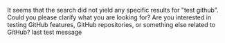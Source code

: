 It seems that the search did not yield any specific results for "test github". Could you please clarify what you are looking for? Are you interested in testing GitHub features, GitHub repositories, or something else related to GitHub? last test message